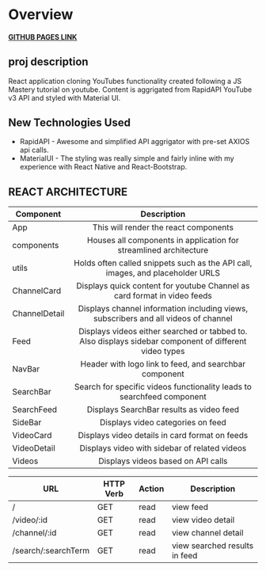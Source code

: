 # **Overview**

#### [GITHUB PAGES LINK](https://rneyrinck.github.io/youtubeclone/)

<!-- ![image](image file) -->

## proj description

React application cloning YouTubes functionality created following a JS Mastery tutorial on youtube. Content is aggrigated from RapidAPI YouTube v3 API and styled with Material UI.

## New Technologies Used

- RapidAPI - Awesome and simplified API aggrigator with pre-set AXIOS api calls.
- MaterialUI - The styling was really simple and fairly inline with my experience with React Native and React-Bootstrap.

## REACT ARCHITECTURE

| Component     |                                              Description                                               |
| ------------- | :----------------------------------------------------------------------------------------------------: |
| App           |                                 This will render the react components                                  |
| components    |                   Houses all components in application for streamlined architecture                    |
| utils         |             Holds often called snippets such as the API call, images, and placeholder URLS             |
| ChannelCard   |                Displays quick content for youtube Channel as card format in video feeds                |
| ChannelDetail |          Displays channel information including views, subscribers and all videos of channel           |
| Feed          | Displays videos either searched or tabbed to. Also displays sidebar component of different video types |
| NavBar        |                         Header with logo link to feed, and searchbar component                         |
| SearchBar     |                 Search for specific videos functionality leads to searchfeed component                 |
| SearchFeed    |                                Displays SearchBar results as video feed                                |
| SideBar       |                                   Displays video categories on feed                                    |
| VideoCard     |                             Displays video details in card format on feeds                             |
| VideoDetail   |                             Displays video with sidebar of related videos                              |
| Videos        |                                   Displays videos based on API calls                                   |

| **URL**                          | **HTTP Verb** | **Action** | **Description**          |
| -------------------------------- | ------------- | ---------- | ------------------------ |
| /                                | GET           | read       | view feed                |
| /video/:id                                | GET           | read       | view video detail                |
| /channel/:id                                | GET           | read       | view channel detail                |
| /search/:searchTerm                                | GET           | read       | view searched results in feed                |


